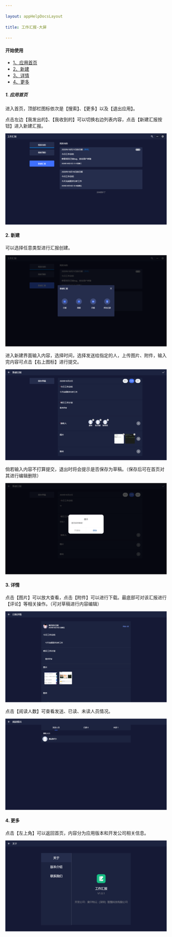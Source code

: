 ```yaml
---

layout: appHelpDocsLayout

title: 工作汇报-大屏

---
```


#### 开始使用 

* [1、应用首页](#home)
* [2、新建](#add)
* [3、详情](#detail)
* [4、更多](#more)

##### 1. 应用首页 <span id="home"> </span>
进入首页，顶部栏图标依次是【搜索】、【更多】以及【退出应用】。

点击左边【我发出的】、【我收到的】可以切换右边列表内容，点击【新建汇报按钮】进入新建汇报。

![首页](./img/workreport/ipad/home.jpg)

#### 2. 新建 <span id="add"> </span>
可以选择任意类型进行汇报创建。

![新建](./img/workreport/ipad/add1.jpg)

进入新建界面输入内容，选择时间，选择发送给指定的人，上传图片、附件，输入完内容可点击【右上图标】进行提交。

![新建](./img/workreport/ipad/add2.jpg)

倘若输入内容不打算提交，退出时将会提示是否保存为草稿。（保存后可在首页对其进行编辑删除）

![保存草稿](./img/workreport/ipad/add3.jpg)

#### 3. 详情 <span id="detail"> </span>
点击【图片】可以放大查看，点击【附件】可以进行下载。最底部可对该汇报进行【评论】等相关操作。（可对草稿进行内容编辑）

![详情](./img/workreport/ipad/detail.jpg)

点击【阅读人数】可查看发送、已读、未读人员情况。

![阅读情况](./img/workreport/ipad/detail1.jpg)

#### 4. 更多 <span id="more"> </span>
点击【左上角】可以返回首页，内容分为应用版本和开发公司相关信息。

![关于](./img/workreport/ipad/about.jpg)
